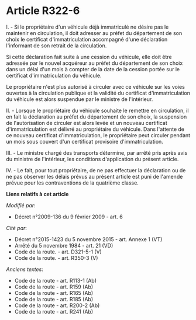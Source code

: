 # Article R322-6

I. - Si le propriétaire d'un véhicule déjà immatriculé ne désire pas le maintenir en circulation, il doit adresser au préfet
du département de son choix le certificat d'immatriculation accompagné d'une déclaration l'informant de son retrait de la
circulation. 

Si cette déclaration fait suite à une cession du véhicule, elle doit être adressée par le nouvel acquéreur au préfet du
département de son choix dans un délai d'un mois à compter de la date de la cession portée sur le certificat
d'immatriculation du véhicule. 

Le propriétaire n'est plus autorisé à circuler avec ce véhicule sur les voies ouvertes à la circulation publique et la
validité du certificat d'immatriculation du véhicule est alors suspendue par le ministre de l'intérieur. 

II. - Lorsque le propriétaire du véhicule souhaite le remettre en circulation, il en fait la déclaration au préfet du
département de son choix, la suspension de l'autorisation de circuler est alors levée et un nouveau certificat
d'immatriculation est délivré au propriétaire du véhicule. Dans l'attente de ce nouveau certificat d'immatriculation, le
propriétaire peut circuler pendant un mois sous couvert d'un certificat provisoire d'immatriculation. 

III. - Le ministre chargé des transports détermine, par arrêté pris après avis du ministre de l'intérieur, les conditions
d'application du présent article.

IV. - Le fait, pour tout propriétaire, de ne pas effectuer la déclaration ou de ne pas observer les délais prévus au présent
article est puni de l'amende prévue pour les contraventions de la quatrième classe.

**Liens relatifs à cet article**

_Modifié par_:

  - Décret n°2009-136 du 9 février 2009 - art. 6

_Cité par_:

  - Décret n°2015-1423 du 5 novembre 2015 - art. Annexe 1 (VT)
  - Arrêté du 5 novembre 1984 - art. 21 (VD)
  - Code de la route. - art. D321-5-1 (V)
  - Code de la route. - art. R350-3 (V)

_Anciens textes_:

  - Code de la route - art. R113-1 (Ab)
  - Code de la route - art. R159 (Ab)
  - Code de la route - art. R165 (Ab)
  - Code de la route - art. R185 (Ab)
  - Code de la route - art. R200-2 (Ab)
  - Code de la route - art. R241 (Ab)
